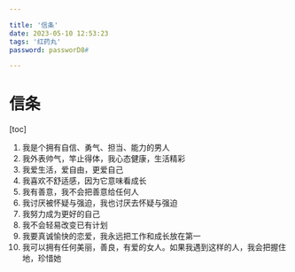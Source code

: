 ```yaml
---

title: '信条'
date: 2023-05-10 12:53:23
tags: '红药丸'
password: passworD8#

---
```


# 信条


[toc]

1. 我是个拥有自信、勇气、担当、能力的男人
2. 我外表帅气，竿止得体，我心态健康，生活精彩
3. 我爱生活，爱自由，更爱自己
4. 我喜欢不舒适感，因为它意味看成长
5. 我有善意，我不会把善意给任何人
6. 我讨厌被怀疑与强迫，我也讨厌去怀疑与强迫
7. 我努力成为更好的自己
8. 我不会轻易改变已有计划
9. 我要真诚愉快的恋爱，我永远把工作和成长放在第一
10. 我可以拥有任何美丽，善良，有爱的女人。如果我遇到这样的人，我会把握住地，珍惜她
